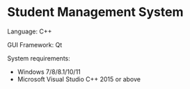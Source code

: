 # Student Management System

Language: C++

GUI Framework: Qt

System requirements:
- Windows 7/8/8.1/10/11
- Microsoft Visual Studio C++ 2015 or above


